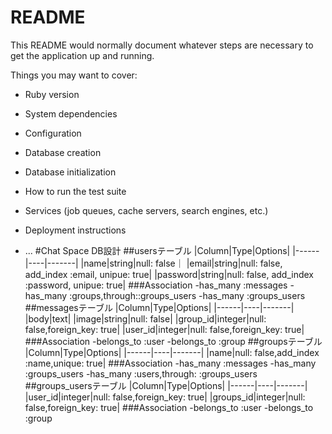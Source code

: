 # README

This README would normally document whatever steps are necessary to get the
application up and running.

Things you may want to cover:

* Ruby version

* System dependencies

* Configuration

* Database creation

* Database initialization

* How to run the test suite

* Services (job queues, cache servers, search engines, etc.)

* Deployment instructions

* ...
#Chat Space DB設計
##usersテーブル
|Column|Type|Options|
|------|----|-------|
|name|string|null: false｜
|email|string|null: false, add_index :email, unipue: true|
|password|string|null: false, add_index :password, unipue: true|
###Association
 -has_many :messages
 -has_many :groups,through::groups_users
 -has_many :groups_users
##messagesテーブル
|Column|Type|Options|
|------|----|-------|
|body|text|
|image|string|null: false|
|group_id|integer|null: false,foreign_key: true|
|user_id|integer|null: false,foreign_key: true|
###Association
 -belongs_to :user
 -belongs_to :group
##groupsテーブル
|Column|Type|Options|
|------|----|-------|
|name|null: false,add_index :name,unique: true|
###Association
 -has_many :messages
 -has_many :groups_users
 -has_many :users,through: :groups_users
 ##groups_usersテーブル
|Column|Type|Options|
|------|----|-------|
|user_id|integer|null: false,foreign_key: true|
|groups_id|integer|null: false,foreign_key: true|
###Association
 -belongs_to :user
 -belongs_to :group